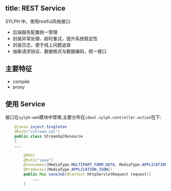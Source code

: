 title: REST Service
---

SYLPH 中，使用restful风格接口:

- 后端服务配置统一管理
- 封装异常处理、超时重试，提升系统稳定性
- 封装日志，便于线上问题追查
- 抽象请求协议、数据格式与数据编码，统一接口

## 主要特征

- compile
- proxy

## 使用 Service

接口在`sylph-web`模块中管理,主要分布在`ideal.sylph.controller.action`包下:

```java
    @javax.inject.Singleton
    @Path("/stream_sql")
    public class StreamSqlResource
    {
    ...
        
        @POST
        @Path("save")
        @Consumes({MediaType.MULTIPART_FORM_DATA, MediaType.APPLICATION_JSON})
        @Produces({MediaType.APPLICATION_JSON})
        public Map saveJob(@Context HttpServletRequest request){
            ...
        }
```


